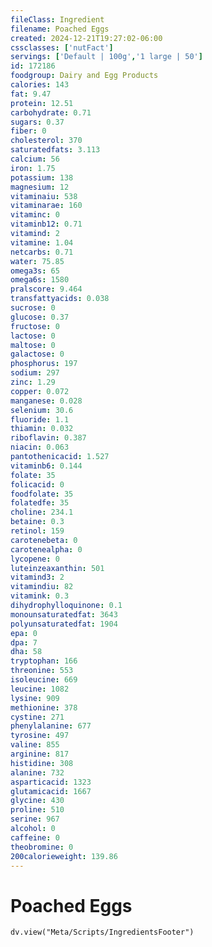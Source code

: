 ```yaml
---
fileClass: Ingredient
filename: Poached Eggs
created: 2024-12-21T19:27:02-06:00
cssclasses: ['nutFact']
servings: ['Default | 100g','1 large | 50']
id: 172186
foodgroup: Dairy and Egg Products
calories: 143
fat: 9.47
protein: 12.51
carbohydrate: 0.71
sugars: 0.37
fiber: 0
cholesterol: 370
saturatedfats: 3.113
calcium: 56
iron: 1.75
potassium: 138
magnesium: 12
vitaminaiu: 538
vitaminarae: 160
vitaminc: 0
vitaminb12: 0.71
vitamind: 2
vitamine: 1.04
netcarbs: 0.71
water: 75.85
omega3s: 65
omega6s: 1580
pralscore: 9.464
transfattyacids: 0.038
sucrose: 0
glucose: 0.37
fructose: 0
lactose: 0
maltose: 0
galactose: 0
phosphorus: 197
sodium: 297
zinc: 1.29
copper: 0.072
manganese: 0.028
selenium: 30.6
fluoride: 1.1
thiamin: 0.032
riboflavin: 0.387
niacin: 0.063
pantothenicacid: 1.527
vitaminb6: 0.144
folate: 35
folicacid: 0
foodfolate: 35
folatedfe: 35
choline: 234.1
betaine: 0.3
retinol: 159
carotenebeta: 0
carotenealpha: 0
lycopene: 0
luteinzeaxanthin: 501
vitamind3: 2
vitamindiu: 82
vitamink: 0.3
dihydrophylloquinone: 0.1
monounsaturatedfat: 3643
polyunsaturatedfat: 1904
epa: 0
dpa: 7
dha: 58
tryptophan: 166
threonine: 553
isoleucine: 669
leucine: 1082
lysine: 909
methionine: 378
cystine: 271
phenylalanine: 677
tyrosine: 497
valine: 855
arginine: 817
histidine: 308
alanine: 732
asparticacid: 1323
glutamicacid: 1667
glycine: 430
proline: 510
serine: 967
alcohol: 0
caffeine: 0
theobromine: 0
200calorieweight: 139.86
---
```


# Poached Eggs

```dataviewjs
dv.view("Meta/Scripts/IngredientsFooter")
```